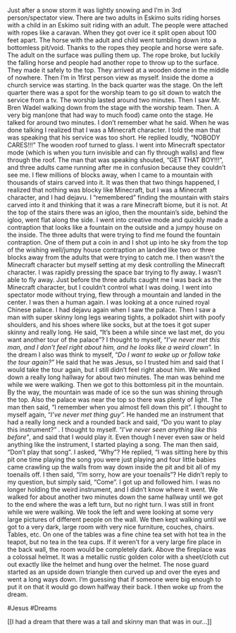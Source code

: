 Just after a snow storm it was lightly snowing and I’m in 3rd person/spectator view. There are two adults in Eskimo suits riding horses with a child in an Eskimo suit riding with an adult. The people were attached with ropes like a caravan. When they got over ice it split open about 100 feet apart. The horse with the adult and child went tumbling down into a bottomless pit/void. Thanks to the ropes they people and horse were safe. The adult on the surface was pulling them up. The rope broke, but luckily the falling horse and people had another rope to throw up to the surface. They made it safely to the top. They arrived at a wooden dome in the middle of nowhere. Then I’m in 1first person view as myself. Inside the dome a church service was starting. In the back quarter was the stage. On the left quarter there was a spot for the worship team to go sit down to watch the service from a tv. The worship lasted around two minutes. Then I saw Mr. Bren Wadel walking down from the stage with the worship team. Then. A very big man(one that had way to much food) came onto the stage. He talked for around two minutes. I don’t remember what he said. When he was done talking I realized that I was a Minecraft character. I told the man that was speaking that his service was too short. He replied loudly, “NOBODY CARES!!!” The wooden roof turned to glass. I went into Minecraft spectator mode (which is when you turn invisible and can fly through walls) and flew through the roof. The man that was speaking shouted, “GET THAT BOY!!!”, and three adults came running after me in confusion because they couldn’t see me. I flew millions of blocks away, when I came to a mountain with thousands of stairs carved into it. It was then that two things happened, I realized that nothing was blocky like Minecraft, but I was a Minecraft character, and I had dejavu. I “remembered” finding the mountain with stairs carved into it and thinking that it was a rare Minecraft biome, but it is not. At the top of the stairs there was an igloo, then the mountain’s side, behind the igloo, went flat along the side. I went into creative mode and quickly made a contraption that looks like a fountain on the outside and a jumpy house on the inside. The three adults that were trying to find me found the fountain contraption. One of them put a coin in and I shot up into he sky from the top of the wishing well/jumpy house contraption an landed like two or three blocks away from the adults that were trying to catch me. I then wasn’t the Minecraft character but myself setting at my desk controlling the Minecraft character. I was rapidly pressing the space bar trying to fly away. I wasn’t able to fly away. Just before the three adults caught me I was back as the Minecraft character, but I couldn’t control what I was doing. I went into spectator mode without trying, flew through a mountain and landed in the center. I was then a human again. I was looking at a once ruined royal Chinese palace. I had dejavu again when I saw the palace. Then I saw a man with super skinny long legs wearing tights, a polkadot shirt with poofy shoulders, and his shoes where like socks, but at the toes it got super skinny and really long. He said, “It’s been a while since we last met, do you want another tour of the palace”? I thought to myself, “*I’ve never met this man, and I don’t feel right about him, and he looks like a weird clown”.* In the dream I also was think to myself, “*Do I want to wake up or follow take the tour again?”* He said that he was Jesus, so I trusted him and said that I would take the tour again, but I still didn’t feel right about him.  We walked down a really long hallway for about two minutes. The man was behind me while we were walking. Then we got to this bottomless pit in the mountain. By the way, the mountain was made of ice so the sun was shining through the top. Also the palace was near the top so there was plenty of light. The man then said, “I remember when you almost fell down this pit”. I thought to myself again, “*I’ve never met thing guy”.* He handed me an instrument that had a really long neck and a rounded back and said, “Do you want to play this instrument?” . I thought to myself. “*I’ve never seen anything like this before”*, and said that I would play it. Even though I never even saw or held anything like the instrument, I started playing a song. The man then said, “Don’t play that song”. I asked, “Why”? He replied, “I was sitting here by this pit one time playing the song you were just playing and four little babies came crawling up the walls from way down inside the pit and bit all of my toenails off. I then said, “I’m sorry, how are your toenails”? He didn’t reply to my question, but simply said, “Come”. I got up and followed him. I was no longer holding the weird instrument, and I didn’t know where it went. We walked for about another two minutes down the same hallway until we got to the end where the was a left turn, but no right turn. I was still in front while we were walking. We took the left and were looking at some very large pictures of different people on the wall. We then kept walking until we got to a very dark, large room with very nice furniture, couches, chairs. Tables, etc. On one of the tables was a fine chine tea set with hot tea in the teapot, but no tea in the tea cups. If it weren’t for a very large fire place in the back wall, the room would be completely dark. Above the fireplace was a colossal helmet. It was a metallic rustic golden color with a sheet/cloth cut out exactly like the helmet and hung over the helmet. The nose guard started as an upside down triangle then curved up and over the eyes and went a long ways down. I’m guessing that if someone were big enough to put it on that it would go down halfway their back. I then woke up from the dream.

#Jesus #Dreams

[[I had a dream that there was a tall and skinny man that was in our…]]